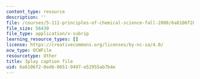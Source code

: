 ```yaml
---
content_type: resource
description: ''
file: /courses/5-111-principles-of-chemical-science-fall-2008/6a6106f28ed606519497e52955ab7b4e_l_oKZG_PqlA.srt
file_size: 56430
file_type: application/x-subrip
learning_resource_types: []
license: https://creativecommons.org/licenses/by-nc-sa/4.0/
ocw_type: OCWFile
resourcetype: Other
title: 3play caption file
uid: 6a6106f2-8ed6-0651-9497-e52955ab7b4e
---
```

